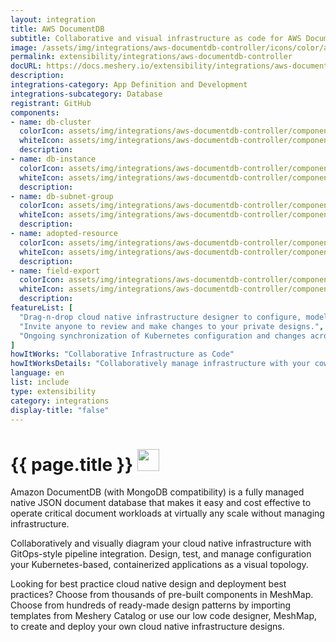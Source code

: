 ```yaml
---
layout: integration
title: AWS DocumentDB
subtitle: Collaborative and visual infrastructure as code for AWS DocumentDB
image: /assets/img/integrations/aws-documentdb-controller/icons/color/aws-documentdb-controller-color.svg
permalink: extensibility/integrations/aws-documentdb-controller
docURL: https://docs.meshery.io/extensibility/integrations/aws-documentdb-controller
description: 
integrations-category: App Definition and Development
integrations-subcategory: Database
registrant: GitHub
components: 
- name: db-cluster
  colorIcon: assets/img/integrations/aws-documentdb-controller/components/db-cluster/icons/color/db-cluster-color.svg
  whiteIcon: assets/img/integrations/aws-documentdb-controller/components/db-cluster/icons/white/db-cluster-white.svg
  description: 
- name: db-instance
  colorIcon: assets/img/integrations/aws-documentdb-controller/components/db-instance/icons/color/db-instance-color.svg
  whiteIcon: assets/img/integrations/aws-documentdb-controller/components/db-instance/icons/white/db-instance-white.svg
  description: 
- name: db-subnet-group
  colorIcon: assets/img/integrations/aws-documentdb-controller/components/db-subnet-group/icons/color/db-subnet-group-color.svg
  whiteIcon: assets/img/integrations/aws-documentdb-controller/components/db-subnet-group/icons/white/db-subnet-group-white.svg
  description: 
- name: adopted-resource
  colorIcon: assets/img/integrations/aws-documentdb-controller/components/adopted-resource/icons/color/adopted-resource-color.svg
  whiteIcon: assets/img/integrations/aws-documentdb-controller/components/adopted-resource/icons/white/adopted-resource-white.svg
  description: 
- name: field-export
  colorIcon: assets/img/integrations/aws-documentdb-controller/components/field-export/icons/color/field-export-color.svg
  whiteIcon: assets/img/integrations/aws-documentdb-controller/components/field-export/icons/white/field-export-white.svg
  description: 
featureList: [
  "Drag-n-drop cloud native infrastructure designer to configure, model, and deploy your workloads.",
  "Invite anyone to review and make changes to your private designs.",
  "Ongoing synchronization of Kubernetes configuration and changes across any number of clusters."
]
howItWorks: "Collaborative Infrastructure as Code"
howItWorksDetails: "Collaboratively manage infrastructure with your coworkers synchronously sharing the same designs."
language: en
list: include
type: extensibility
category: integrations
display-title: "false"
---
```

<h1>{{ page.title }} <img src="{{ page.image }}" style="width: 35px; height: 35px;" /></h1>

<p>
Amazon DocumentDB (with MongoDB compatibility) is a fully managed native JSON document database that makes it easy and cost effective to operate critical document workloads at virtually any scale without managing infrastructure.
</p>
<p>
    Collaboratively and visually diagram your cloud native infrastructure with GitOps-style pipeline integration. Design, test, and manage configuration your Kubernetes-based, containerized applications as a visual topology.
</p>
<p>
    Looking for best practice cloud native design and deployment best practices? Choose from thousands of pre-built components in MeshMap. Choose from hundreds of ready-made design patterns by importing templates from Meshery Catalog or use our low code designer, MeshMap, to create and deploy your own cloud native infrastructure designs.
</p>
